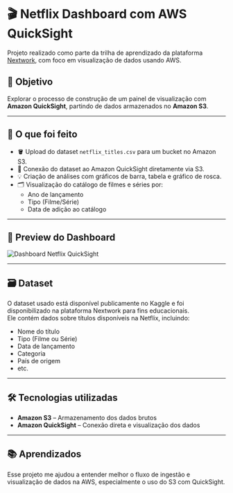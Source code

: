 # 🎬 Netflix Dashboard com AWS QuickSight

Projeto realizado como parte da trilha de aprendizado da plataforma [Nextwork](https://learn.nextwork.org/), com foco em visualização de dados usando AWS.

## 🧠 Objetivo

Explorar o processo de construção de um painel de visualização com **Amazon QuickSight**, partindo de dados armazenados no **Amazon S3**.

---

## 🔧 O que foi feito

- 🪣 Upload do dataset `netflix_titles.csv` para um bucket no Amazon S3.
- 🔗 Conexão do dataset ao Amazon QuickSight diretamente via S3.
- 💡 Criação de análises com gráficos de barra, tabela e gráfico de rosca.
- 🗂️ Visualização do catálogo de filmes e séries por:
  - Ano de lançamento
  - Tipo (Filme/Série)
  - Data de adição ao catálogo

---

## 📸 Preview do Dashboard

![Dashboard Netflix QuickSight](./imagens/dashboard_preview.png)

---

## 🗃️ Dataset

O dataset usado está disponível publicamente no Kaggle e foi disponibilizado na plataforma Nextwork para fins educacionais.  
Ele contém dados sobre títulos disponíveis na Netflix, incluindo:

- Nome do título
- Tipo (Filme ou Série)
- Data de lançamento
- Categoria
- País de origem
- etc.

---

## 🛠️ Tecnologias utilizadas

- **Amazon S3** – Armazenamento dos dados brutos
- **Amazon QuickSight** – Conexão direta e visualização dos dados

---

## 📚 Aprendizados

Esse projeto me ajudou a entender melhor o fluxo de ingestão e visualização de dados na AWS, especialmente o uso do S3 com QuickSight.
